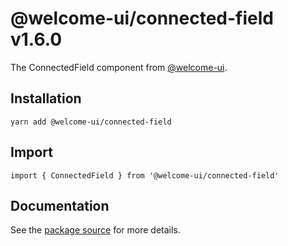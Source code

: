 # @welcome-ui/connected-field v1.6.0

The ConnectedField component from [@welcome-ui](http://welcome-ui.com).

## Installation

    yarn add @welcome-ui/connected-field

## Import

    import { ConnectedField } from '@welcome-ui/connected-field'

## Documentation

See the  [package source](https://github.com/WTTJ/welcome-ui/tree/v1.6.0/packages/ConnectedField) for more details.
